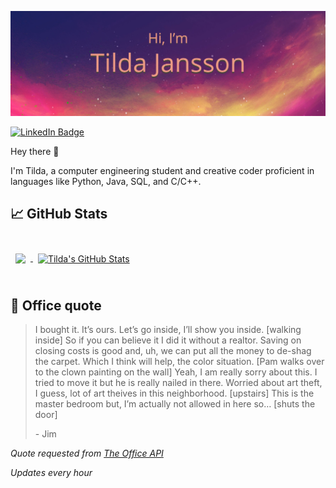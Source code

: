 ![Tilda's GitHub Banner](./assets/GitHubHeader.png)

[![LinkedIn Badge](https://img.shields.io/badge/LinkedIn-Profile-informational?style=flat&logo=linkedin&logoColor=white&color=0D76A8)](https://www.linkedin.com/in/tilda-jansson/)

Hey there 👋

I'm Tilda, a computer engineering student and creative coder proficient in languages like Python, Java, SQL, and C/C++.


## &#x1f4c8; GitHub Stats

<br>

<a href="https://github.com/Tilda-Jansson">
  <img align="center" style="margin:0.5rem" src="https://github-readme-stats.vercel.app/api/top-langs/?username=Tilda-Jansson&hide=html,css&title_color=ffffff&text_color=c9cacc&icon_color=4AB197&bg_color=1A2B34" />
</a>

<a href="https://github.com/Tilda-Jansson">
  <img align="center" style="margin:0.5rem" src="https://github-readme-stats.vercel.app/api?username=Tilda-Jansson&show_icons=true&line_height=27&count_private=true&title_color=ffffff&text_color=c9cacc&icon_color=4AB097&bg_color=1A2B34" alt="Tilda's GitHub Stats" />
</a>

<br>
<br>

## 📣 Office quote

> I bought it.  It’s ours.  Let’s go inside, I’ll show you inside.  [walking inside] So if you can believe it I did it without a realtor.  Saving on closing costs is good and, uh, we can put all the money to de-shag the carpet.  Which I think will help, the color situation. [Pam walks over to the clown painting on the wall]  Yeah, I am really sorry about this.  I tried to move it but he is really nailed in there.  Worried about art theft, I guess, lot of art theives in this neighborhood.  [upstairs] This is the master bedroom but, I’m actually not allowed in here so… [shuts the door]
>
> <p>- Jim</p>

_Quote requested from [The Office API](https://the-office.fly.dev/)_

*Updates every hour*
<br>
